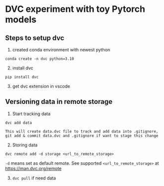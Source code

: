 # DVC experiment with toy Pytorch models

## Steps to setup dvc
1. created conda environment with newest python
```
conda create -n dvc python=3.10
```
2. install dvc
```
pip install dvc
```
3. get dvc extension in vscode

## Versioning data in remote storage
1. Start tracking data
```
dvc add data
```
    This will create data.dvc file to track and add data into .gitignore, git add & commit data.dvc and .gitignore if want to stage this change

2. Storing data
```
dvc remote add -d storage <url_to_remote_storage>
```

`-d` means set as default remote. See supported `<url_to_remote_storage>` at <https://man.dvc.org/remote>

3. `dvc pull` if need data
